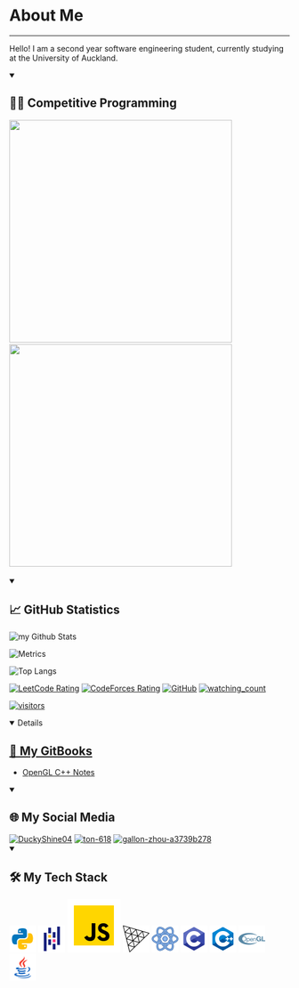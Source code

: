 # About Me

---

Hello! I am a second year software engineering student, currently studying at the University of Auckland.
<b>
</b>

<details open>
<summary><h2>🧑‍💻 Competitive Programming</h2></summary>
<p float="left">
<img src="https://leetcard.jacoblin.cool/DuckyShine04?theme=dark&font=Alef&ext=activity" width="400" height="400" />
<img src="https://codeforces-readme-stats.vercel.app/api/card?username=ton-618" width="400" height="400" />
</p>
</details>

<details open> 
<summary><h2>📈 GitHub Statistics</h2></summary>

<img align="center" src="https://github-readme-stats.vercel.app/api?username=DuckyShine004&include_all_commits=true&count_private=true&show_icons=true&line_height=20&title_color=2B5BBD&icon_color=1124BB&text_color=A1A1A1&bg_color=0,000000,130F40" alt="my Github Stats"/>

![Metrics](https://metrics.lecoq.io/DuckyShine004?template=classic&lines=1&base=header%2C%20activity%2C%20community%2C%20repositories%2C%20metadata&base.indepth=false&base.hireable=false&base.skip=false&lines=false&lines.sections=base&lines.repositories.limit=4&lines.history.limit=1&config.timezone=Pacific%2FAuckland)

![Top Langs](https://github-readme-stats.vercel.app/api/top-langs/?username=DuckyShine004&layout=compact)

<p align="left">
<a href="https://leetcode.com/DuckyShine04/" target="_blank"><img src="https://cp-logo.vercel.app/leetcode/DuckyShine04?logo=true" alt="LeetCode Rating" /></a>
<a href="https://codeforces.com/profile/ton-618" target="_blank"><img src="https://cp-logo.vercel.app/codechef/ton-618?logo=true" alt="CodeForces Rating" /></a>
<a href="https://github.com/DuckyShine004" target="_blank"><img alt="GitHub" src="https://img.shields.io/badge/dynamic/json?logo=github&label=GitHub+Followers&labelColor=282c34&color=181717&query=%24.data.totalSubs&url=https%3A%2F%2Fapi.spencerwoo.com%2Fsubstats%2F%3Fsource%3Dgithub%26queryKey%3DDuckyShine004&longCache=true"/></a>
<a href="https://github.com/DuckyShine004" target="_blank"><img src="https://komarev.com/ghpvc/?username=DuckyShine004&color=brightgreen" alt="watching_count" />

![visitors](https://visitor-badge.laobi.icu/badge?page_id=DuckyShine004.DuckyShine004)

</p>

<details open>
<summary><h2>📖 My GitBooks</h2></summary>

- [OpenGL C++ Notes](https://app.gitbook.com/o/XEIMsXq347BvdJO73OPI/s/5BTO7oc6fRlD2LwMazdQ/)

</details>

<details open>
<summary><h2>🌐 My Social Media</h2></summary>
<a href="https://leetcode.com/DuckyShine04/" target="_blank"><img src="https://img.icons8.com/external-tal-revivo-color-tal-revivo/96/000000/external-level-up-your-coding-skills-and-quickly-land-a-job-logo-color-tal-revivo.png" alt="DuckyShine04" height="48" width="48" /></a>
<a href="https://codeforces.com/profile/ton-618" target="_blank"><img src="https://img.icons8.com/external-tal-revivo-color-tal-revivo/96/000000/external-codeforces-programming-competitions-and-contests-programming-community-logo-color-tal-revivo.png" alt="ton-618" height="48" width="48" /></a>
<a href="https://www.linkedin.com/in/gallon-zhou-a3739b278/" target="_blank"><img src="https://img.icons8.com/fluency/48/000000/linkedin.png" alt="gallon-zhou-a3739b278" height="48" width="48" /></a>
</details>

<details open>
<summary><h2>🛠️ My Tech Stack</h2></summary>
<a><img src="https://raw.githubusercontent.com/DuckyShine004/DuckyShine004/main/assets/svg/tech/icons8-python.svg" width="48" height="48" /></a>
<a><img src="https://raw.githubusercontent.com/DuckyShine004/DuckyShine004/main/assets/svg/tech/icons8-pandas.svg" width="48" height="48" /></a>
<a><img src="https://raw.githubusercontent.com/DuckyShine004/DuckyShine004/main/assets/svg/tech/icons8-javascript.svg"></a>
<a><img src="https://raw.githubusercontent.com/DuckyShine004/DuckyShine004/main/assets/svg/tech/threedotjs-color.svg" width="48" height="48" /></a>
<a><img src="https://raw.githubusercontent.com/DuckyShine004/DuckyShine004/main/assets/svg/tech/icons8-react.svg" widht="48" height="48" /></a>
<a><img src="https://raw.githubusercontent.com/DuckyShine004/DuckyShine004/main/assets/svg/tech/icons8-c-programming.svg" width="48" height="48" /></a>
<a><img src="https://raw.githubusercontent.com/DuckyShine004/DuckyShine004/main/assets/svg/tech/icons8-c%2B%2B.svg" width="48" height="48" /></a>
<a><img src="https://raw.githubusercontent.com/DuckyShine004/DuckyShine004/main/assets/svg/tech/opengl-color.svg" width="48" height="48" /></a>
<a><img src="https://raw.githubusercontent.com/DuckyShine004/DuckyShine004/main/assets/svg/tech/icons8-java.svg" width="48" height="48" /></a>
</details>
